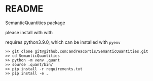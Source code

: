 # README #

SemanticQuantities package

please install with with

requires python3.9.0, which can be installed with `pyenv`

```
>> git clone git@github.com:andreacortis/SemanticQuantities.git
>> cd SemanticQuantities
>> python -m venv .quant
>> source .quant/bin/
>> pip install -r requirements.txt
>> pip install -e .
```